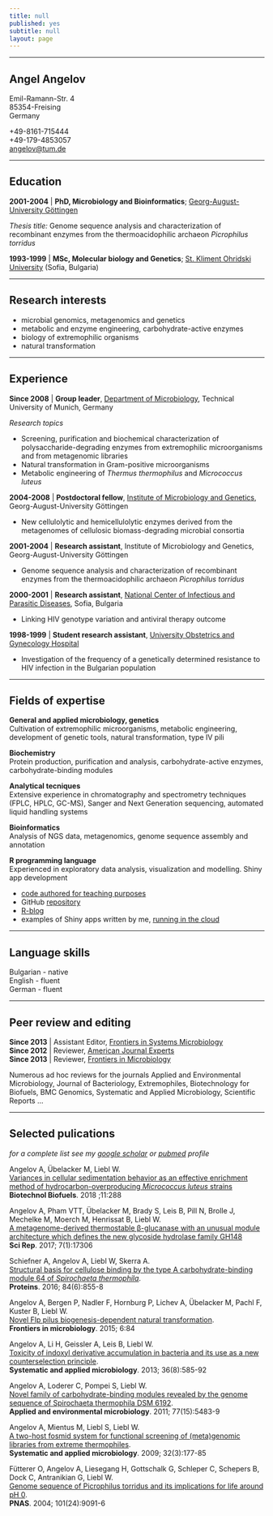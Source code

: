 ```yaml
---
title: null
published: yes
subtitle: null
layout: page
---
```




***
## Angel Angelov
Emil-Ramann-Str. 4  
85354-Freising   
Germany  
  
+49-8161-715444   
+49-179-4853057   
angelov@tum.de


***

Education
----------------

**2001-2004** \| **PhD, Microbiology and Bioinformatics**; [Georg-August-University Göttingen](https://www.uni-goettingen.de/)

*Thesis title:* Genome sequence analysis and characterization of recombinant enzymes from the 
thermoacidophilic archaeon *Picrophilus torridus*

**1993-1999** \| **MSc, Molecular biology and Genetics**; [St. Kliment Ohridski University](https://www.uni-sofia.bg/eng) (Sofia, Bulgaria)

***

Research interests
--------------------------
  * microbial genomics, metagenomics and genetics 
  * metabolic and enzyme engineering, carbohydrate-active enzymes
  * biology of extremophilic organisms
  * natural transformation

***

Experience
-------------

**Since 2008** \| **Group leader**, [Department of Microbiology](http://mibio.wzw.tum.de/index.php?id=4), Technical University of Munich, Germany

*Research topics*
* Screening, purification and biochemical characterization of polysaccharide-degrading enzymes from extremophilic microorganisms and from metagenomic libraries
* Natural transformation in Gram-positive microorganisms
* Metabolic engineering of *Thermus thermophilus* and *Micrococcus luteus*

**2004-2008** \| **Postdoctoral fellow**, [Institute of Microbiology and Genetics](https://www.uni-goettingen.de/en/11845.html), Georg-August-University Göttingen

* New cellulolytic and hemicellulolytic enzymes derived from the metagenomes of cellulosic biomass-degrading microbial consortia

**2001-2004** \| **Research assistant**,  Institute of Microbiology and Genetics, Georg-August-University Göttingen

* Genome sequence analysis and characterization of recombinant enzymes from the thermoacidophilic archaeon *Picrophilus torridus*

**2000-2001** \| **Research assistant**, [National Center of Infectious and Parasitic Diseases](http://www.ncipd.org), Sofia, Bulgaria

* Linking HIV genotype variation and antiviral therapy outcome

**1998-1999** \| **Student research assistant**, [University Obstetrics and Gynecology Hospital](http://maichindom.com/en/)

* Investigation of the frequency of a genetically determined resistance to HIV infection in the Bulgarian population

***

Fields of expertise
--------------------
**General and applied microbiology, genetics**  
Cultivation of extremophilic microorganisms, metabolic engineering, development of genetic tools, natural transformation, type IV pili

**Biochemistry**  
Protein production, purification and analysis, carbohydrate-active enzymes, carbohydrate-binding modules

**Analytical tecniques**  
Extensive experience in chromatography and spectrometry techniques (FPLC, HPLC, GC-MS), Sanger and Next Generation sequencing, automated liquid handling systems

**Bioinformatics**  
Analysis of NGS data, metagenomics, genome sequence assembly and annotation 

**R programming language**  
Experienced in exploratory data analysis, visualization and modelling. Shiny app development
* [code authored for teaching purposes](https://rpubs.com/angelov)
* GitHub [repository](https://github.com/angelovangel)
* [R-blog](https://angelovangel.github.io/)
* examples of Shiny apps written by me, [running in the cloud](https://angelovangel.github.io/portfolio)

***

Language skills
----------------
Bulgarian - native  
English - fluent  
German - fluent  

***

Peer review and editing
----------------------
**Since 2013** \| Assistant Editor, [Frontiers in Systems Microbiology](https://www.frontiersin.org/journals/microbiology/sections/systems-microbiology)   
**Since 2012** \| Reviewer, [American Journal Experts](https://www.aje.com)   
**Since 2013** \| Reviewer, [Frontiers in Microbiology](https://www.frontiersin.org/journals/microbiology)   

Numerous ad hoc reviews for the journals Applied and Environmental Microbiology, Journal of Bacteriology, Extremophiles, Biotechnology for Biofuels, BMC Genomics, Systematic and Applied Microbiology, Scientific Reports ...

***

Selected pulications
-----------------
*for a complete list see my [google scholar](https://scholar.google.com/citations?user=J7YO6I4AAAAJ) or [pubmed](https://www.ncbi.nlm.nih.gov/labs/bibliography/angel.angelov.1/bibliography/public/) profile*

Angelov A, Übelacker M, Liebl W.    
[Variances in cellular sedimentation behavior as an effective enrichment method of hydrocarbon-overproducing *Micrococcus luteus* strains](https://www.ncbi.nlm.nih.gov/pubmed/30377447)   
**Biotechnol Biofuels**. 2018 ;11:288

Angelov A, Pham VTT, Übelacker M, Brady S, Leis B, Pill N, Brolle J, Mechelke 
M, Moerch M, Henrissat B, Liebl W.   
[A metagenome-derived thermostable β-glucanase with an unusual module architecture which defines the new glycoside hydrolase family GH148](https://www.ncbi.nlm.nih.gov/pubmed/29229913)    
**Sci Rep**. 2017; 7(1):17306

Schiefner A, Angelov A, Liebl W, Skerra A.    
[Structural basis for cellulose binding by the type A carbohydrate-binding module 64 of *Spirochaeta thermophila*](https://www.ncbi.nlm.nih.gov/pubmed/26868291).   
**Proteins**. 2016; 84(6):855-8

Angelov A, Bergen P, Nadler F, Hornburg P, Lichev A, Übelacker M, Pachl F, Kuster
B, Liebl W.   
[Novel Flp pilus biogenesis-dependent natural transformation](https://www.ncbi.nlm.nih.gov/pubmed/25713572).   
**Frontiers in microbiology**. 2015; 6:84

Angelov A, Li H, Geissler A, Leis B, Liebl W.   
[Toxicity of indoxyl derivative accumulation in bacteria and its use as a new counterselection principle](https://www.ncbi.nlm.nih.gov/pubmed/23871391).   
**Systematic and applied microbiology**. 2013; 36(8):585-92

Angelov A, Loderer C, Pompei S, Liebl W.   
[Novel family of carbohydrate-binding modules revealed by the genome sequence of Spirochaeta thermophila DSM 6192](https://www.ncbi.nlm.nih.gov/pubmed/21685171).    
**Applied and environmental microbiology**. 2011; 77(15):5483-9

Angelov A, Mientus M, Liebl S, Liebl W.    
[A two-host fosmid system for functional screening of (meta)genomic libraries from extreme thermophiles](https://www.ncbi.nlm.nih.gov/pubmed/19285378).   
**Systematic and applied microbiology**. 2009; 32(3):177-85

Fütterer O, Angelov A, Liesegang H, Gottschalk G, Schleper C, Schepers B, Dock C, Antranikian G, Liebl W.   
[Genome sequence of Picrophilus torridus and its implications for life around pH 0](https://www.ncbi.nlm.nih.gov/pubmed/15184674).   
**PNAS**. 2004; 101(24):9091-6


